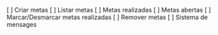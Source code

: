 [ ] Criar metas 
[ ] Listar metas 
[ ] Metas realizadas 
[ ] Metas abertas
[ ] Marcar/Desmarcar metas realizadas
[ ] Remover metas
[ ] Sistema de mensages